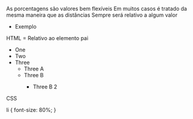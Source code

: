 As porcentagens são valores bem flexíveis
Em muitos casos é tratado da mesma maneira que as distâncias <length>
Sempre será relativo a algum valor
* Exemplo

HTML = Relativo ao elemento pai


<ul>
	<li>One</li>
	<li>Two</li>
	<li>Three
		<ul>
			<li>Three A</li>
			<li>Three B</li>
			<ul>
				<li>Three B 2</li>
			</ul>
		</ul>
	</li>
</ul>

CSS 

li {
    font-size: 80%;
}
